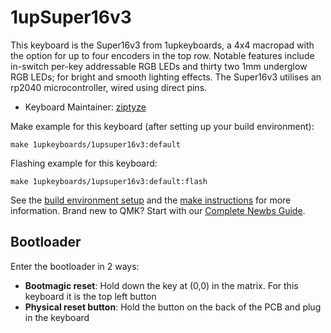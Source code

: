 # 1upSuper16v3

This keyboard is the Super16v3 from 1upkeyboards, a 4x4 macropad with the option for up to four encoders in the top row.  Notable features include in-switch per-key addressable RGB LEDs and thirty two 1mm underglow RGB LEDs; for bright and smooth lighting effects. The Super16v3 utilises an rp2040 microcontroller, wired using direct pins.

* Keyboard Maintainer: [ziptyze](https://github.com/ziptyze)

Make example for this keyboard (after setting up your build environment):

    make 1upkeyboards/1upsuper16v3:default

Flashing example for this keyboard:

    make 1upkeyboards/1upsuper16v3:default:flash

See the [build environment setup](https://docs.qmk.fm/#/getting_started_build_tools) and the [make instructions](https://docs.qmk.fm/#/getting_started_make_guide) for more information. Brand new to QMK? Start with our [Complete Newbs Guide](https://docs.qmk.fm/#/newbs).

## Bootloader

Enter the bootloader in 2 ways:

* **Bootmagic reset**: Hold down the key at (0,0) in the matrix. For this keyboard it is the top left button
* **Physical reset button**: Hold the button on the back of the PCB and plug in the keyboard
